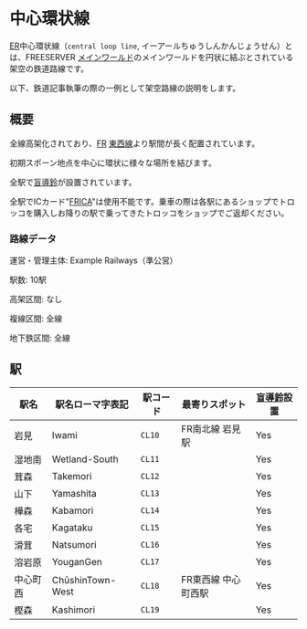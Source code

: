 # 中心環状線

[ER](/transports/train/example/)中心環状線（`central loop line`, イーアールちゅうしんかんじょうせん）とは、FREESERVER [メインワールド](/world/main/)のメインワールドを円状に結ぶとされている架空の鉄道路線です。

以下、鉄道記事執筆の際の一例として架空路線の説明をします。

## 概要

全線高架化されており、[FR](/transports/train/fr/) [東西線](/transports/train/fr/ew)より駅間が長く配置されています。

<!--
駅間の説明基準はお任せしますが、周知されているものでお願いします。
-->

初期スポーン地点を中心に環状に様々な場所を結びます。

全駅で[盲導鈴](/transports/train/guide-bell)が設置されています。

全駅でICカード"[FRICA](/item/frica)"は使用不能です。乗車の際は各駅にあるショップでトロッコを購入しお降りの駅で乗ってきたトロッコをショップでご返却ください。

### 路線データ

運営・管理主体: Example Railways（準公営）

駅数: 10駅

高架区間: なし

複線区間: 全線

地下鉄区間: 全線

## 駅

|駅名|駅名ローマ字表記|駅コード|最寄りスポット|[盲導鈴](/transports/train/guide-bell)設置|
|---|---|---|---|---|
|岩見|Iwami|`CL10`|FR南北線 岩見駅|Yes|
|湿地南|Wetland-South|`CL11`||Yes|
|茸森|Takemori|`CL12`||Yes|
|山下|Yamashita|`CL13`||Yes|
|樺森|Kabamori|`CL14`||Yes|
|各宅|Kagataku|`CL15`||Yes|
|滑茸|Natsumori|`CL16`||Yes|
|溶岩原|YouganGen|`CL17`||Yes|
|中心町西|ChūshinTown-West|`CL18`|FR東西線 中心町西駅|Yes|
|樫森|Kashimori|`CL19`||Yes|
